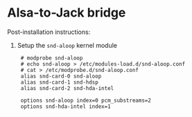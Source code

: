 # Alsa-to-Jack bridge

Post-installation instructions:

1. Setup the `snd-aloop` kernel module

        # modprobe snd-aloop
        # echo snd-aloop > /etc/modules-load.d/snd-aloop.conf
        # cat > /etc/modprobe.d/snd-aloop.conf
        alias snd-card-0 snd-aloop
        alias snd-card-1 snd-hdsp
        alias snd-card-2 snd-hda-intel

        options snd-aloop index=0 pcm_substreams=2
        options snd-hda-intel index=1

